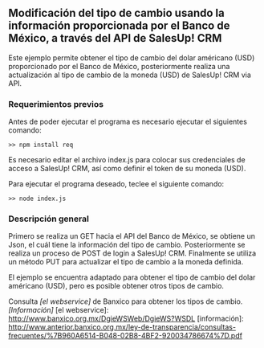 ## Modificación del tipo de cambio usando la información proporcionada por el Banco de México, a través del API de SalesUp! CRM

Este ejemplo permite obtener el tipo de cambio del dolar américano (USD) proporcionado por el Banco de México, posteriormente realiza una actualización al tipo de cambio de la moneda (USD) de SalesUp! CRM via API.

### Requerimientos previos

Antes de poder ejecutar el programa es necesario ejecutar el siguientes comando:

```
>> npm install req 
```

Es necesario editar el archivo index.js para colocar sus credenciales de acceso a SalesUp! CRM, así como definir el token de su moneda (USD).

Para ejecutar el programa deseado, teclee el siguiente comando:

```
>> node index.js
```

### Descripción general

Primero se realiza un GET hacia el API del Banco de México, se obtiene un Json, el cuál tiene la información del tipo de cambio.
Posteriormente se realiza un proceso de POST de login a SalesUp! CRM.
Finalmente se utiliza un método PUT para actualizar el tipo de cambio a la moneda definida.

El ejemplo se encuentra adaptado para obtener el tipo de cambio del dolar américano (USD), pero es posible obtener otros tipos de cambio.

 Consulta _[el webservice]_ de Banxico para obtener los tipos de cambio. _[Información]_ 
[el webservice]: http://www.banxico.org.mx/DgieWSWeb/DgieWS?WSDL
[información]: http://www.anterior.banxico.org.mx/ley-de-transparencia/consultas-frecuentes/%7B960A6514-B048-02B8-4BF2-920034786674%7D.pdf
 